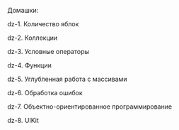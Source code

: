 Домашки:

dz-1. Количество яблок

dz-2. Коллекции

dz-3. Условные операторы

dz-4. Функции

dz-5. Углубленная работа с массивами

dz-6. Обработка ошибок

dz-7. Объектно-ориентированное программирование

dz-8. UIKit
